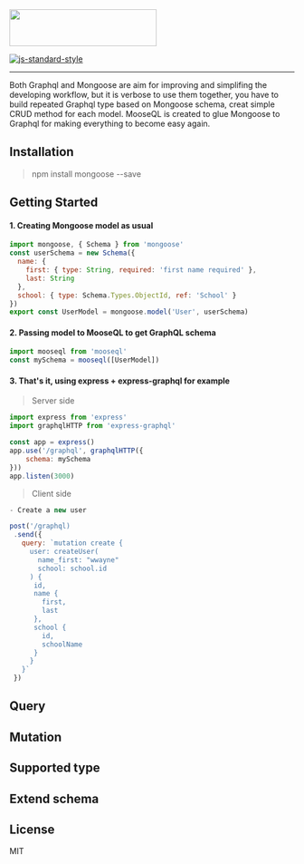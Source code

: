 <img src="https://cloud.githubusercontent.com/assets/5305874/18496120/e0d471bc-7a55-11e6-9172-19d2592a7edf.png" width = "260" height = "65"/>

[![js-standard-style](https://img.shields.io/badge/code%20style-standard-brightgreen.svg?style=flat)](https://github.com/feross/standard)

***

Both Graphql and Mongoose are aim for improving and simplifing the developing workflow, but it is verbose to use them together, you have to build repeated Graphql type based on Mongoose schema, creat simple CRUD method for each model. MooseQL is created to glue Mongoose to Graphql for making everything to become easy again.

## Installation
> npm install mongoose --save


## Getting Started
#### 1. Creating Mongoose model as usual
```js
import mongoose, { Schema } from 'mongoose'
const userSchema = new Schema({
  name: {
    first: { type: String, required: 'first name required' },
    last: String
  },
  school: { type: Schema.Types.ObjectId, ref: 'School' }
})
export const UserModel = mongoose.model('User', userSchema)
```

#### 2. Passing model to MooseQL to get GraphQL schema
```js
import mooseql from 'mooseql'
const mySchema = mooseql([UserModel])
```
#### 3. That's it, using express + express-graphql for example
> Server side

```js
import express from 'express'
import graphqlHTTP from 'express-graphql'

const app = express()
app.use('/graphql', graphqlHTTP({
	schema: mySchema
}))
app.listen(3000)
```
> Client side

```js
- Create a new user

post('/graphql)
 .send({
   query: `mutation create {
     user: createUser(
       name_first: "wwayne"
       school: school.id
     ) {
      id,
      name { 
        first,
        last
      },
      school {
        id,
        schoolName
      }
     }
   }`
 })
```

## Query
## Mutation
## Supported type
## Extend schema
## License
MIT